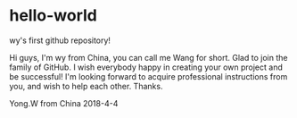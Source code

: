 # hello-world
wy's first github repository!

Hi guys, I'm wy from China, you can call me Wang for short. Glad to join the family of GitHub. I wish everybody happy in creating your own project and be successful! I'm looking forward to acquire professional instructions from you, and wish to help each other. Thanks.

Yong.W from China 2018-4-4
